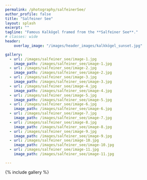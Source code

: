 ```yaml
---
permalink: /photography/salfeinerSee/
author_profile: false
title: "Salfeiner See"
layout: splash
excerpt: ""
tagline: "Famous Kalkögel framed from the **Salfeiner See**."
# classes: wide
header: 
    overlay_image: "/images/header_images/kalkkögel_sunset.jpg"

gallery:
  - url: /images/salfeiner_see/image-1.jpg
    image_path: /images/salfeiner_see/image-1.jpg
  - url: /images/salfeiner_see/image-2.jpg
    image_path: /images/salfeiner_see/image-2.jpg
  - url: /images/salfeiner_see/image-3.jpg
    image_path: /images/salfeiner_see/image-3.jpg
  - url: /images/salfeiner_see/image-4.jpg
    image_path: /images/salfeiner_see/image-4.jpg
  - url: /images/salfeiner_see/image-5.jpg
    image_path: /images/salfeiner_see/image-5.jpg
  - url: /images/salfeiner_see/image-6.jpg
    image_path: /images/salfeiner_see/image-6.jpg
  - url: /images/salfeiner_see/image-7.jpg
    image_path: /images/salfeiner_see/image-7.jpg
  - url: /images/salfeiner_see/image-8.jpg
    image_path: /images/salfeiner_see/image-8.jpg
  - url: /images/salfeiner_see/image-9.jpg
    image_path: /images/salfeiner_see/image-9.jpg
  - url: /images/salfeiner_see/image-10.jpg
    image_path: /images/salfeiner_see/image-10.jpg
  - url: /images/salfeiner_see/image-11.jpg
    image_path: /images/salfeiner_see/image-11.jpg

---
```


{% include gallery %}